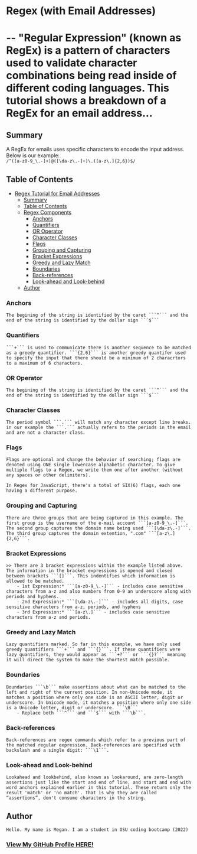 # Regex (with Email Addresses)
# -- "Regular Expression" (known as RegEx) is a pattern of characters used to validate character combinations being read inside of different coding languages. This tutorial shows a breakdown of a RegEx for an email address...

## Summary
A RegEx for emails uses specific characters to encode the input address. Below is our example: <br/>
`/^([a-z0-9_\.-]+)@([\da-z\.-]+)\.([a-z\.]{2,6})$/`

## Table of Contents

- [Regex Tutorial for Email Addresses](#regex-tutorial-for-email-addresses)
  - [Summary](#summary)
  - [Table of Contents](#table-of-contents)
  - [Regex Components](#regex-components)
    - [Anchors](#anchors)
    - [Quantifiers](#quantifiers)
    - [OR Operator](#or-operator)
    - [Character Classes](#character-classes)
    - [Flags](#flags)
    - [Grouping and Capturing](#grouping-and-capturing)
    - [Bracket Expressions](#bracket-expressions)
    - [Greedy and Lazy Match](#greedy-and-lazy-match)
    - [Boundaries](#boundaries)
    - [Back-references](#back-references)
    - [Look-ahead and Look-behind](#look-ahead-and-look-behind)
  - [Author](#author)

### Anchors
    The begining of the string is identified by the caret ```^``` and the end of the string is identified by the dollar sign ```$```
### Quantifiers
    ```+``` is used to communicate there is another sequence to be matched as a greedy quantifier. ```{2,6}``` is another greedy quantifer used to specify the input that there should be a minimum of 2 characrtors to a maximum of 6 characters.

### OR Operator
    The begining of the string is identified by the caret ```^``` and the end of the string is identified by the dollar sign ```$```
### Character Classes
    The period symbol ```.``` will match any character except line breaks. in our example the ```.``` actually refers to the periods in the email and are not a character class.

### Flags
    Flags are optional and change the behavior of searching; flags are denoted using ONE single lowercase alphabetic character. To give multiple flags to a Regex, we write them one after another (without any spaces or other delimiters). 
    
    In Regex for JavaScript, there's a total of SIX(6) flags, each one having a different purpose.

### Grouping and Capturing
    There are three groups that are being captured in this example. The first group is the username of the e-mail account ```[a-z0-9_\.-]```. The second group captures the domain name being used ```[\da-z\.-]```. The third group captures the domain extention, ".com" ```[a-z\.]{2,6}```.

### Bracket Expressions
    >> There are 3 bracket expressions within the example listed above. The information in the bracket expressions is opened and closed between brackets ```[]```. This indentifies which information is allowed to be matched.
        - 1st Expression:* ```[a-z0-9_\.-]``` - includes case sensitive characters from a-z and also numbers from 0-9 an underscore along with periods and hyphens.
        - 2nd Expression:* ```[\da-z\.-]``` - includes all digits, case sensitive characters from a-z, periods, and hyphens
        - 3rd Expression:* ```[a-z\.]``` - includes case sensitive characters from a-z and periods.


### Greedy and Lazy Match

    Lazy quantifiers marked. So far in this example, we have only used greedy quantifiers ```+``` and ```{}```. If these quantifiers were lazy quantifiers, they would appear as ```+?``` or ```{}?``` meaning it will direct the system to make the shortest match possible.

### Boundaries
    Boundaries ```\b``` make assertions about what can be matched to the left and right of the current position. In non-Unicode mode, it matches a position where only one side is an ASCII letter, digit or underscore. In Unicode mode, it matches a position where only one side is a Unicode letter, digit or underscore. ```\B```
        - Replace both ```^``` and ```$``` with ```\b```. 

### Back-references
    Back-references are regex commands which refer to a previous part of the matched regular expression. Back-references are specified with backslash and a single digit: ```\1```. 
### Look-ahead and Look-behind
    Lookahead and lookbehind, also known as lookaround, are zero-length assertions just like the start and end of line, and start and end with word anchors explained earlier in this tutorial. These return only the result 'match' or 'no match'. That is why they are called “assertions”, don't consume characters in the string.
## Author
    Hello. My name is Megan. I am a student in OSU coding bootcamp (2022)
### [View My GitHub Profile HERE!](https://github.com/meganbeek98)
